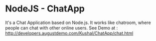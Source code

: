 NodeJS - ChatApp
================

It's a Chat Application based on Node.js.
It works like chatroom, where people can chat with other online users.
See Demo at : http://developers.augustdemo.com/Kushal/ChatApp/chat.html